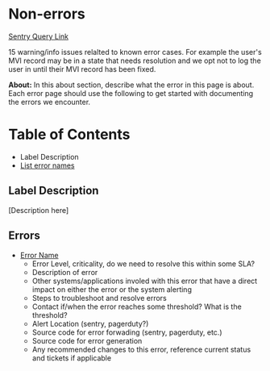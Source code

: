 # Non-errors

[Sentry Query Link](http://sentry.vfs.va.gov/organizations/vsp/issues/?environment=production&groupStatsPeriod=14d&project=3&project=4&query=is%3Aunresolved+assigned%3A%23vsp-identity+%21level%3Aerror&statsPeriod=14d) 

15 warning/info issues relalted to known error cases. For example the user's MVI record may be in a state that needs resolution and we opt not to log the user in until their MVI record has been fixed.

**About:** In this about section, describe what the error in this page is about. Each error page should use the following to get started with documenting the errors we encounter.

Table of Contents
=================

  * Label Description
  * [List error names]()


## Label Description 
[Description here]

## Errors
- [Error Name]()
  - Error Level, criticality, do we need to resolve this within some SLA?
  - Description of error
  - Other systems/applications involed with this error that have a direct impact on either the error or the system alerting
  - Steps to troubleshoot and resolve errors
  - Contact if/when the error reaches some threshold? What is the threshold?
  - Alert Location (sentry, pagerduty?)
  - Source code for error forwading (sentry, pagerduty, etc.)
  - Source code for error generation
  - Any recommended changes to this error, reference current status and tickets if applicable
